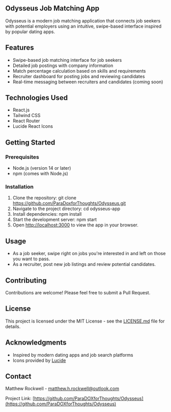 ## Odysseus Job Matching App

Odysseus is a modern job matching application that connects job seekers with potential employers using an intuitive, swipe-based interface inspired by popular dating apps.

## Features

- Swipe-based job matching interface for job seekers
- Detailed job postings with company information
- Match percentage calculation based on skills and requirements
- Recruiter dashboard for posting jobs and reviewing candidates
- Real-time messaging between recruiters and candidates (coming soon)

## Technologies Used

- React.js
- Tailwind CSS
- React Router
- Lucide React Icons

## Getting Started

### Prerequisites

- Node.js (version 14 or later)
- npm (comes with Node.js)

### Installation

1. Clone the repository: git clone https://github.com/ParaDoxforThoughts/Odysseus.git
2. Navigate to the project directory: cd odysseus-app
3. Install dependencies: npm install
4. Start the development server: npm start
5. Open [http://localhost:3000](http://localhost:3000) to view the app in your browser.

## Usage

- As a job seeker, swipe right on jobs you're interested in and left on those you want to pass.
- As a recruiter, post new job listings and review potential candidates.

## Contributing

Contributions are welcome! Please feel free to submit a Pull Request.

## License

This project is licensed under the MIT License - see the [LICENSE.md](LICENSE.md) file for details.

## Acknowledgments

- Inspired by modern dating apps and job search platforms
- Icons provided by [Lucide](https://lucide.dev/)

## Contact

Matthew Rockwell - [matthew.h.rockwell@outlook.com](mailto:matthew.h.rockwell@outlook.com)

Project Link: [https://github.com/ParaDOXforThoughts/Odysseus](https://github.com/ParaDOXforThoughts/Odysseus)
